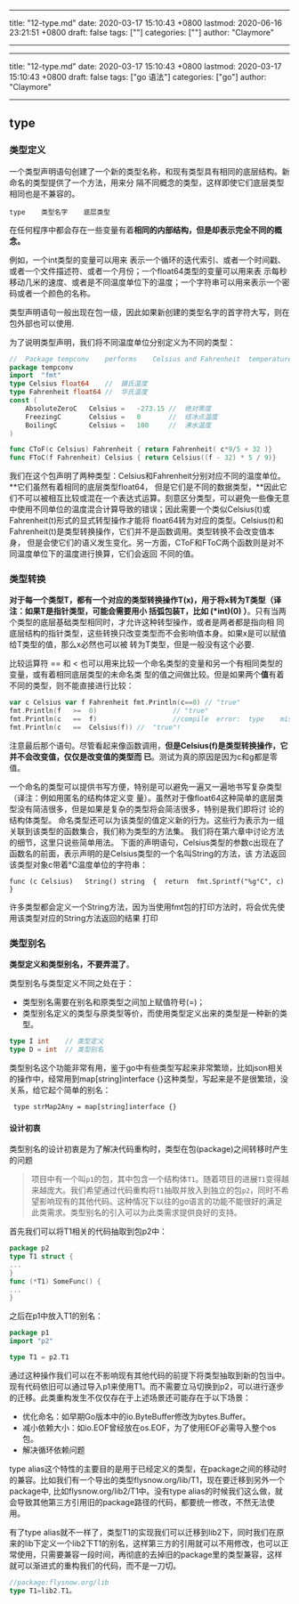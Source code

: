 
---
title: "12-type.md"
date: 2020-03-17 15:10:43 +0800
lastmod: 2020-06-16 23:21:51 +0800
draft: false
tags: [""]
categories: [""]
author: "Claymore"

---
---
title: "12-type.md"
date: 2020-03-17 15:10:43 +0800
lastmod: 2020-03-17 15:10:43 +0800
draft: false
tags: ["go 语法"]
categories: ["go"]
author: "Claymore"

---
## type 

### 类型定义

⼀个类型声明语句创建了⼀个新的类型名称，和现有类型具有相同的底层结构。新命名的类型提供了⼀个⽅法，⽤来分 隔不同概念的类型，这样即使它们底层类型相同也是不兼容的。

```
type	类型名字	底层类型
```

在任何程序中都会存在⼀些变量有着**相同的内部结构，但是却表示完全不同的概念。**

例如，⼀个int类型的变量可以⽤来 表示⼀个循环的迭代索引、或者⼀个时间戳、或者⼀个⽂件描述符、或者⼀个⽉份；⼀个float64类型的变量可以⽤来表 示每秒移动⼏⽶的速度、或者是不同温度单位下的温度；⼀个字符串可以⽤来表示⼀个密码或者⼀个颜⾊的名称。

类型声明语句⼀般出现在包⼀级，因此如果新创建的类型名字的⾸字符⼤写，则在包外部也可以使⽤.

为了说明类型声明，我们将不同温度单位分别定义为不同的类型：

``` go
//	Package	tempconv	performs	Celsius	and	Fahrenheit	temperature	computations. 
package	tempconv
import	"fmt"
type Celsius float64	//	摄⽒温度 
type Fahrenheit	float64	//	华⽒温度
const (				
    AbsoluteZeroC	Celsius	=	-273.15	//	绝对零度				
    FreezingC	    Celsius	=	0	    //	结冰点温度				
    BoilingC	    Celsius	=	100		//	沸⽔温度 
)

func CToF(c	Celsius) Fahrenheit	{ return Fahrenheit( c*9/5 + 32 )}
func FToC(f	Fahrenheit)	Celsius	{ return Celsius((f	- 32) *	5 /	9)}
```

我们在这个包声明了两种类型：Celsius和Fahrenheit分别对应不同的温度单位。**它们虽然有着相同的底层类型float64， 但是它们是不同的数据类型，**因此它们不可以被相互⽐较或混在⼀个表达式运算。刻意区分类型，可以避免⼀些像⽆意 中使⽤不同单位的温度混合计算导致的错误；因此需要⼀个类似Celsius(t)或Fahrenheit(t)形式的显式转型操作才能将 float64转为对应的类型。Celsius(t)和Fahrenheit(t)是类型转换操作，它们并不是函数调⽤。类型转换不会改变值本身， 但是会使它们的语义发⽣变化。另⼀⽅⾯，CToF和FToC两个函数则是对不同温度单位下的温度进⾏换算，它们会返回 不同的值。



### 类型转换

**对于每⼀个类型T，都有⼀个对应的类型转换操作T(x)，⽤于将x转为T类型（译注：如果T是指针类型，可能会需要⽤⼩ 括弧包装T，⽐如	(*int)(0)	）**。只有当两个类型的底层基础类型相同时，才允许这种转型操作，或者是两者都是指向相 同底层结构的指针类型，这些转换只改变类型⽽不会影响值本身。如果x是可以赋值给T类型的值，那么x必然也可以被 转为T类型，但是⼀般没有这个必要.

⽐较运算符	==	和	<	也可以⽤来⽐较⼀个命名类型的变量和另⼀个有相同类型的变量，或有着相同底层类型的未命名类 型的值之间做⽐较。但是如果两个**值**有着不同的类型，则不能直接进⾏⽐较：

``` go
var	c Celsius var f	Fahrenheit fmt.Println(c==0) //	"true" 
fmt.Println(f	>=	0)					 // "true" 
fmt.Println(c	==	f)					 //compile	error:	type	mismatch 
fmt.Println(c	==	Celsius(f))	//	"true"!
```

注意最后那个语句。尽管看起来像函数调⽤，**但是Celsius(f)是类型转换操作，它并不会改变值，仅仅是改变值的类型⽽ 已**。测试为真的原因是因为c和g都是零值。

⼀个命名的类型可以提供书写⽅便，特别是可以避免⼀遍⼜⼀遍地书写复杂类型（译注：例如⽤匿名的结构体定义变 量）。虽然对于像float64这种简单的底层类型没有简洁很多，但是如果是复杂的类型将会简洁很多，特别是我们即将讨 论的结构体类型。
命名类型还可以为该类型的值定义新的⾏为。这些⾏为表示为⼀组关联到该类型的函数集合，我们称为类型的⽅法集。 我们将在第六章中讨论⽅法的细节，这⾥只说些简单⽤法。
下⾯的声明语句，Celsius类型的参数c出现在了函数名的前⾯，表示声明的是Celsius类型的⼀个名叫String的⽅法，该 ⽅法返回该类型对象c带着°C温度单位的字符串：

`func (c Celsius)	String() string	 {	return	fmt.Sprintf("%g°C",	c)	}`

许多类型都会定义⼀个String⽅法，因为当使⽤fmt包的打印⽅法时，将会优先使⽤该类型对应的String⽅法返回的结果 打印



### 类型别名

**类型定义和类型别名，不要弄混了**。

类型别名与类型定义不同之处在于：

* 类型别名需要在别名和原类型之间加上赋值符号(=)；
* 类型别名定义的类型与原类型等价，而使用类型定义出来的类型是一种新的类型。

```go
type I int    // 类型定义
type D = int  // 类型别名
```

类型别名这个功能非常有用，鉴于go中有些类型写起来非常繁琐，比如json相关的操作中，经常用到map[string]interface {}这种类型，写起来是不是很繁琐，没关系，给它起个简单的别名：

` type strMap2Any = map[string]interface {}`



#### 设计初衷

类型别名的设计初衷是为了解决代码重构时，类型在包(package)之间转移时产生的问题

> 项目中有一个叫`p1`的包，其中包含一个结构体`T1`。随着项目的进展`T1`变得越来越庞大。我们希望通过代码重构将`T1`抽取并放入到独立的包`p2`，同时不希望影响现有的其他代码。这种情况下以往的go语言的功能不能很好的满足此类需求。类型别名的引入可以为此类需求提供良好的支持。

首先我们可以将T1相关的代码抽取到包p2中：

```go
package p2
type T1 struct {
...
}
func (*T1) SomeFunc() {
...
}
```

之后在p1中放入T1的别名：

```go
package p1
import "p2"

type T1 = p2.T1
```

通过这种操作我们可以在不影响现有其他代码的前提下将类型抽取到新的包当中。现有代码依旧可以通过导入p1来使用T1。而不需要立马切换到p2，可以进行逐步的迁移。此类重构发生不仅仅存在于上述场景还可能存在于以下场景：

- 优化命名：如早期Go版本中的io.ByteBuffer修改为bytes.Buffer。
- 减小依赖大小：如io.EOF曾经放在os.EOF，为了使用EOF必需导入整个os包。
- 解决循环依赖问题



type alias这个特性的主要目的是用于已经定义的类型，在package之间的移动时的兼容。比如我们有一个导出的类型flysnow.org/lib/T1，现在要迁移到另外一个package中, 比如flysnow.org/lib2/T1中。没有type alias的时候我们这么做，就会导致其他第三方引用旧的package路径的代码，都要统一修改，不然无法使用。

有了type alias就不一样了，类型T1的实现我们可以迁移到lib2下，同时我们在原来的lib下定义一个lib2下T1的别名，这样第三方的引用就可以不用修改，也可以正常使用，只需要兼容一段时间，再彻底的去掉旧的package里的类型兼容，这样就可以渐进式的重构我们的代码，而不是一刀切。

```rust
//package:flysnow.org/lib
type T1=lib2.T1。
```